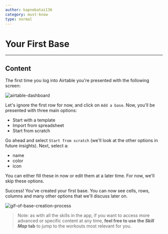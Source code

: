 ```yaml
---
author: kapnobatai136
category: must-know
type: normal
---
```


# Your First Base


---

## Content

The first time you log into Airtable you're presented with the following screen:

![airtable-dashboard](https://img.enkipro.com/89d47b7aad1f5b9ee20e2f3205e25cfe.png)

Let's ignore the first row for now, and click on `Add a base`. Now, you'll be presented with three main options:

- Start with a template
- Import from spreadsheet
- Start from scratch

Go ahead and select `Start from scratch` (we'll look at the other options in future insights). Next, select a:

- name
- color
- icon

You can either fill these in now or edit them at a later time. For now, we'll skip these options.

Success! You've created your first base. You can now see cells, rows, columns and many other options that we'll discuss later on.

![gif-of-base-creation-process](https://img.enkipro.com/c017cde7a0fc0171aec5db3b0f47a944.gif)

> Note: as with all the skills in the app, if you want to access more advanced or specific content at any time, **feel free to use the *Skill Map* tab** to jump to the workouts most relevant for you.
 
